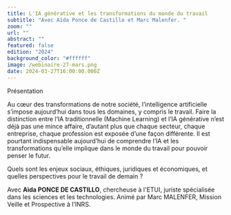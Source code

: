 ```yaml
---
title: L'IA générative et les transformations du monde du travail
subtitle: "Avec Aída Ponce de Castillo et Marc Malenfer. "
zoom: ""
url: ""
abstract: ""
featured: false
edition: "2024"
background_color: "#ffffff"
image: /webinaire-27-mars.png
date: 2024-03-27T16:00:00.000Z
---
```

Présentation 

Au cœur des transformations de notre société, l’intelligence artificielle s’impose aujourd’hui dans tous les domaines, y compris le travail. Faire la distinction entre l’IA traditionnelle (Machine Learning) et l’IA générative n’est déjà pas une mince affaire, d’autant plus que chaque secteur, chaque entreprise, chaque profession est exposée d’une façon différente. Il est pourtant indispensable aujourd’hui de comprendre l’IA et les transformations qu’elle implique dans le monde du travail pour pouvoir penser le futur. 

Quels sont les enjeux sociaux, éthiques, juridiques et économiques, et quelles perspectives pour le travail de demain ?

Avec **Aìda PONCE DE CASTILLO**, chercheuse à l'ETUI, juriste spécialisée dans les sciences et les technologies. Animé par Marc MALENFER, Mission Veille et Prospective à l’INRS.
